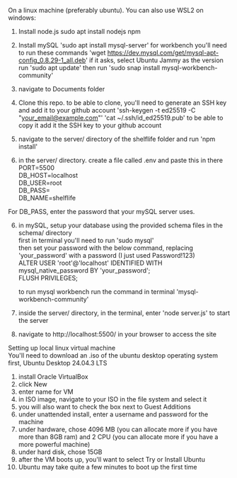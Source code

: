 On a linux machine (preferably ubuntu). You can also use WSL2 on windows:

1. Install node.js
       sudo apt install nodejs npm
3. Install mySQL
       'sudo apt install mysql-server'
       for workbench you'll need to run these commands
       'wget https://dev.mysql.com/get/mysql-apt-config_0.8.29-1_all.deb'
        if it asks, select Ubuntu Jammy as the version
       run 'sudo apt update'
        then run 'sudo snap install mysql-workbench-community'

5. navigate to Documents folder
6. Clone this repo. to be able to clone, you'll need to generate an SSH key and add it to your github account
   'ssh-keygen -t ed25519 -C "your_email@example.com"'
   'cat ~/.ssh/id_ed25519.pub' to be able to copy it
   add it the SSH key to your github account
8. navigate to the server/ directory of the shelflife folder and run 'npm install'
9. in the server/ directory. create a file called .env and paste this in there  
PORT=5500  
DB_HOST=localhost  
DB_USER=root  
DB_PASS=  
DB_NAME=shelflife  

For DB_PASS, enter the password that your mySQL server uses.

6. in mySQL, setup your database using the provided schema files in the schema/ directory  
   first in terminal you'll need to run 'sudo mysql'  
   then set your password with the below command, replacing 'your_password' with a password (I just used Password!123)  
   ALTER USER 'root'@'localhost' IDENTIFIED WITH mysql_native_password BY 'your_password';  
   FLUSH PRIVILEGES;  

   to run mysql workbench run the command in terminal 'mysql-workbench-community'  
8. inside the server/ directory, in the terminal, enter 'node server.js' to start the server
9. navigate to http://localhost:5500/ in your browser to access the site


Setting up local linux virtual machine  
You'll need to download an .iso of the ubuntu desktop operating system first, Ubuntu Desktop 24.04.3 LTS  
1. install Oracle VirtualBox
2. click New
3. enter name for VM
4. in ISO image, navigate to your ISO in the file system and select it
5. you will also want to check the box next to Guest Additions
6. under unattended install, enter a username and password for the machine
7. under hardware, chose 4096 MB (you can allocate more if you have more than 8GB ram) and 2 CPU (you can allocate more if you have a more powerful machine)
8. under hard disk, chose 15GB
9. after the VM boots up, you'll want to select Try or Install Ubuntu
11. Ubuntu may take quite a few minutes to boot up the first time

